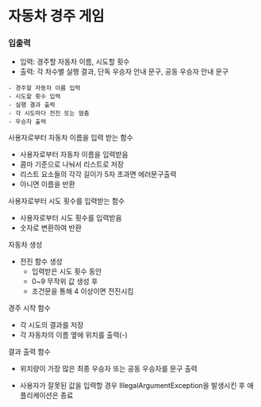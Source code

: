 # 자동차 경주 게임

### 입출력
- 입력: 경주할 자동차 이름, 시도할 횟수
- 출력: 각 차수별 실행 결과, 단독 우승자 안내 문구, 공동 우승자 안내 문구

```
- 경주할 자동차 이름 입력
- 시도할 횟수 입력
- 실행 결과 출력
- 각 시도마다 전진 또는 멈춤
- 우승자 출력
```

사용자로부터 자동차 이름을 입력 받는 함수
- 사용자로부터 자동차 이름을 입력받음
- 콤마 기준으로 나눠서 리스트로 저장
- 리스트 요소들의 각각 길이가 5자 초과면 에러문구출력
- 아니면 이름을 반환

사용자로부터 시도 횟수를 입력받는 함수
- 사용자로부터 시도 횟수를 입력받음
- 숫자로 변환하여 반환

자동차 생성
- 전진 함수 생성
  - 입력받은 시도 횟수 동안
  - 0~9 무작위 값 생성 후
  - 조건문을 통해 4 이상이면 전진시킴

경주 시작 함수
- 각 시도의 결과를 저장
- 각 자동차의 이름 옆에 위치를 출력(-)

결과 출력 함수
- 위치량이 가장 많은 최종 우승자 또는 공동 우승자를 문구 출력

- 사용자가 잘못된 값을 입력할 경우 IllegalArgumentException을 발생시킨 후 애플리케이션은 종료